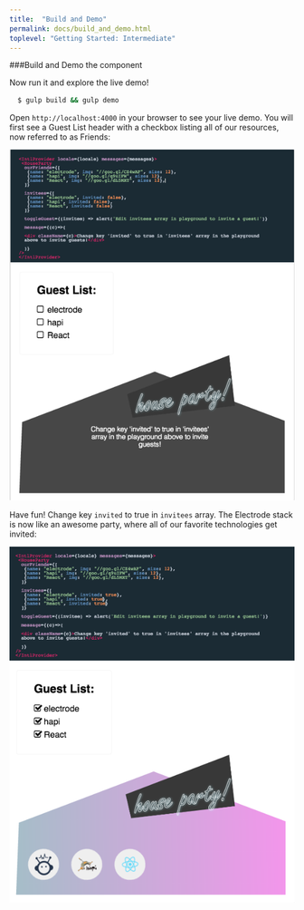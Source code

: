 ```yaml
---
title:  "Build and Demo"
permalink: docs/build_and_demo.html
toplevel: "Getting Started: Intermediate"
---
```


###Build and Demo the component

Now run it and explore the live demo!

```bash
  $ gulp build && gulp demo
```

Open `http://localhost:4000` in your browser to see your live demo. You will first see a Guest List header with a checkbox listing all of our resources, now referred to as Friends:

![party-false](/img/party-component-false.png)


Have fun! Change key `invited` to true in `invitees` array. The Electrode stack is now like an awesome party, where all of our favorite technologies get invited:


![party-true](/img/party-component-true.png)
